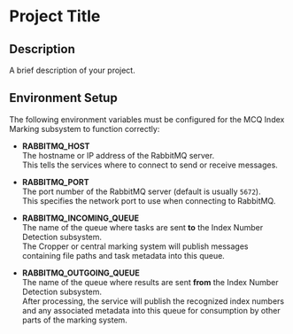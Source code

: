 # Project Title

## Description
A brief description of your project.

## Environment Setup

The following environment variables must be configured for the MCQ Index Marking subsystem to function correctly:

- **RABBITMQ_HOST**  
  The hostname or IP address of the RabbitMQ server.  
  This tells the services where to connect to send or receive messages.

- **RABBITMQ_PORT**  
  The port number of the RabbitMQ server (default is usually `5672`).  
  This specifies the network port to use when connecting to RabbitMQ.

- **RABBITMQ_INCOMING_QUEUE**  
  The name of the queue where tasks are sent **to** the Index Number Detection subsystem.  
  The Cropper or central marking system will publish messages containing file paths and task metadata into this queue.

- **RABBITMQ_OUTGOING_QUEUE**  
  The name of the queue where results are sent **from** the Index Number Detection subsystem.  
  After processing, the service will publish the recognized index numbers and any associated metadata into this queue for consumption by other parts of the marking system.
